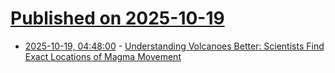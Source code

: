 # [Published on 2025-10-19](index.md)

* [2025-10-19, 04:48:00](https://soylentnews.org/article.pl?sid=25/10/17/1219257&from=rss) - [Understanding Volcanoes Better: Scientists Find Exact Locations of Magma Movement](https://soylentnews.org/article.pl?sid=25/10/17/1219257&from=rss)
